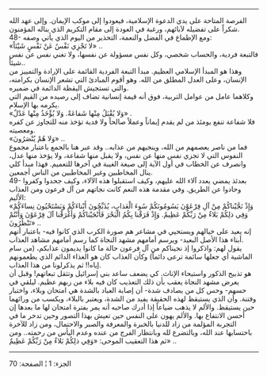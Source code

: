 ------------------------------------------------------------------------

الفرصة المتاحة على يدي الدعوة الإسلامية، فيعودوا إلى موكب الإيمان. وإلى
عهد الله شكراً على تفضيله لآبائهم، ورغبة في العودة إلى مقام التكريم الذي
يناله المؤمنون.  
48- ومع الإطماع في الفضل والنعمة، التحذير من اليوم الذي يأتي وصفه:  
«لا تَجْزِي نَفْسٌ عَنْ نَفْسٍ شَيْئاً» ..  
فالتبعة فردية، والحساب شخصي، وكل نفس مسؤولة عن نفسها، ولا تغني نفس عن
نفس شيئاً..  
وهذا هو المبدأ الإسلامي العظيم. مبدأ التبعة الفردية القائمة على الإرادة
والتمييز من الإنسان، وعلى العدل المطلق من الله. وهو أقوم المبادئ التي
تشعر الإنسان بكرامته، والتي تستجيش اليقظة الدائمة في ضميره.  
وكلاهما عامل من عوامل التربية، فوق أنه قيمة إنسانية تضاف إلى رصيده من
القيم التي يكرمه بها الإسلام.  
«وَلا يُقْبَلُ مِنْها شَفاعَةٌ. وَلا يُؤْخَذُ مِنْها عَدْلٌ» .  
فلا شفاعة تنفع يومئذ من لم يقدم إيماناً وعملاً صالحاً ولا فدية تؤخذ منه
للتجاوز عن كفره ومعصيته.  
«وَلا هُمْ يُنْصَرُونَ» ..  
فما من ناصر يعصمهم من الله، وينجيهم من عذابه.. وقد عبر هنا بالجمع
باعتبار مجموع النفوس التي لا تجزي نفس منها عن نفس، ولا يقبل منها شفاعة،
ولا يؤخذ منها عدل، وانصرف عن الخطاب في أول الآية إلى صيغة الغيبة في
آخرها للتعميم. فهذا مبدأ كلي ينال المخاطبين وغير المخاطبين من الناس
أجمعين.  
49- بعدئذ يمضي يعدد آلاء الله عليهم، وكيف استقبلوا هذه الآلاء، وكيف
جحدوا وكفروا وحادوا عن الطريق. وفي مقدمة هذه النعم كانت نجاتهم من آل
فرعون ومن العذاب الأليم:  
«وَإِذْ نَجَّيْناكُمْ مِنْ آلِ فِرْعَوْنَ يَسُومُونَكُمْ سُوءَ الْعَذابِ، يُذَبِّحُونَ أَبْناءَكُمْ وَيَسْتَحْيُونَ
نِساءَكُمْ وَفِي ذلِكُمْ بَلاءٌ مِنْ رَبِّكُمْ عَظِيمٌ. وَإِذْ فَرَقْنا بِكُمُ الْبَحْرَ فَأَنْجَيْناكُمْ وَأَغْرَقْنا
آلَ فِرْعَوْنَ وَأَنْتُمْ تَنْظُرُونَ» ..  
إنه يعيد على خيالهم ويستحيي في مشاعر هم صورة الكرب الذي كانوا فيه-
باعتبار أنهم أبناء هذا الأصل البعيد- ويرسم أمامهم مشهد النجاة كما رسم
أمامهم مشاهد العذاب.  
يقول لهم: واذكروا إذ نجيناكم من آل فرعون حالة ما كانوا يديمون عذابكم،
(من سام الماشية أي جعلها سائمة ترعى دائماً) وكأن العذاب كان هو الغذاء
الدائم الذي يطعمونهم إياه!! ثم يذكرلونا من هذا العذاب.  
هو تذبيح الذكور واستيحاء الإناث. كي يضعف ساعد بني إسرائيل وتثقل تبعاتهم!
وقبل أن يعرض مشهد النجاة يعقب بأن ذلك التعذيب كان فيه بلاء من ربهم عظيم.
ليلقي في حسهم- وحس كل من يصادف شدة- أن إصابة العباد بالشدة هي امتحان
وبلاء، واختبار وفتنة. وأن الذي يستيقظ لهذه الحقيقة يفيد من الشدة، ويعتبر
بالبلاء، ويكسب من ورائهما حين يستيقظ. والألم لا يذهب ضياعاً إذا أدرك
صاحبه أنه يمر بفترة امتحان لها ما بعدها إن أحسن الانتفاع بها. والألم
يهون على النفس حين تعيش بهذا التصور وحين تدخر ما في التجربة المؤلمة من
زاد للدنيا بالخبرة والمعرفة والصبر والاحتمال، ومن زاد للآخرة باحتسابها
عند الله، وبالتضرع لله وبانتظار الفرج من عنده وعدم اليأس من رحمته.. ومن
ثم هذا التعقيب الموحى: «وَفِي ذلِكُمْ بَلاءٌ مِنْ رَبِّكُمْ عَظِيمٌ» ..

------------------------------------------------------------------------

الجزء: 1 ¦ الصفحة: 70
